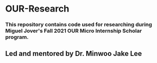 # OUR-Research
### This repository contains code used for researching during Miguel Jover's Fall 2021 OUR Micro Internship Scholar program.

## Led and mentored by Dr. Minwoo Jake Lee
